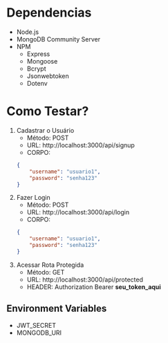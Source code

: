 # Dependencias
* Node.js
* MongoDB Community Server
* NPM
    * Express
    * Mongoose
    * Bcrypt
    * Jsonwebtoken
    * Dotenv

# Como Testar?
1. Cadastrar o Usuário
    * Método: POST
    * URL: http://localhost:3000/api/signup
    * CORPO:
    ```json
    {
        "username": "usuario1",
        "password": "senha123"
    }
    ```
2. Fazer Login
    * Método: POST
    * URL: http://localhost:3000/api/login
    * CORPO:
    ```json
    {
        "username": "usuario1",
        "password": "senha123"
    }
    ```
3. Acessar Rota Protegida
    * Método: GET
    * URL: http://localhost:3000/api/protected
    * HEADER: Authorization Bearer **seu_token_aqui**

## Environment Variables
* JWT_SECRET
* MONGODB_URI